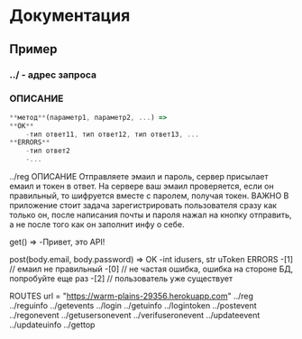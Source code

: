# Документация

## Пример

### ../ - адрес запроса
### ОПИСАНИЕ
```javascript
**метод**(параметр1, параметр2, ...) => 
**OK**
    -тип ответ11, тип ответ12, тип ответ13, ...
**ERRORS**
    -тип ответ2
    -...
```

../reg
ОПИСАНИЕ
Отправляете эмаил и пароль, сервер присылает емаил и токен в ответ. 
На сервере ваш эмаил проверяется, если он правильный, то шифруется вместе с паролем, получая токен.
ВАЖНО
В приложение стоит задача зарегистрировать пользователя сразу как только он, после написания почты и пароля
    нажал на кнопку отправить, а не после того как он заполнит инфу о себе.

get() => 
    -Привет, это API!

post(body.email, body.password) =>
OK
    -int idusers, str uToken
ERRORS
    -[1] // емаил не правильный
    -[0] // не частая ошибка, ошибка на стороне БД, попробуйте еще раз
    -[2] // пользователь уже существует


ROUTES
    url =  "https://warm-plains-29356.herokuapp.com"
    ../reg
    ../reguinfo
    ../getevents
    ../login
    ../getuinfo
    ../logintoken
    ../postevent
    ../regonevent
    ../getusersonevent
    ../verifuseronevent
    ../updateevent
    ../updateuinfo
    ../gettop
